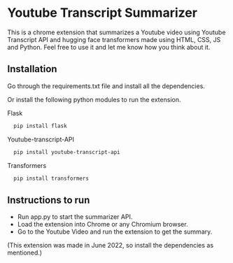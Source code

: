 
# Youtube Transcript Summarizer

This is a chrome extension that summarizes a Youtube video using Youtube Transcript API and hugging face transformers made using HTML, CSS, JS and Python. Feel free to use it and let me know how you think about it. 

## Installation

Go through the requirements.txt file and install all the dependencies.

Or install the following python modules to run the extension.


Flask

```bash
  pip install flask
```

Youtube-transcript-API

```bash
  pip install youtube-transcript-api 
```

Transformers

```bash
  pip install transformers
```


## Instructions to run


- Run app.py to start the summarizer API.
- Load the extension into Chrome or any Chromium browser.
- Go to the Youtube Video and run the extension to get the summary.

(This extension was made in June 2022, so install the dependencies as mentioned.)
